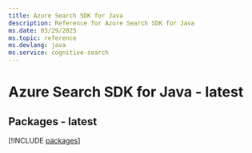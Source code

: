 ```yaml
---
title: Azure Search SDK for Java
description: Reference for Azure Search SDK for Java
ms.date: 03/29/2025
ms.topic: reference
ms.devlang: java
ms.service: cognitive-search
---
```

# Azure Search SDK for Java - latest
## Packages - latest
[!INCLUDE [packages](search-index.md)]